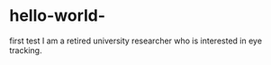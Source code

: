 # hello-world-
first test 
I am a retired university researcher who is interested in eye tracking. 
